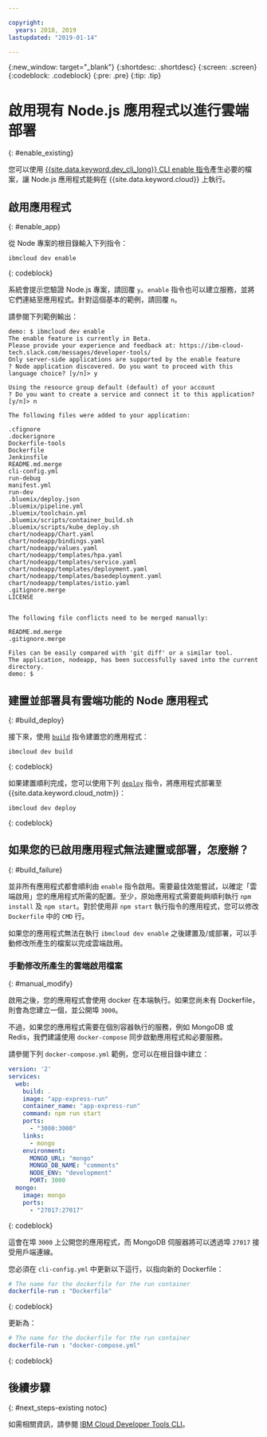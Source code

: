```yaml
---

copyright:
  years: 2018, 2019
lastupdated: "2019-01-14"

---
```


{:new_window: target="_blank"}
{:shortdesc: .shortdesc}
{:screen: .screen}
{:codeblock: .codeblock}
{:pre: .pre}
{:tip: .tip}

# 啟用現有 Node.js 應用程式以進行雲端部署
{: #enable_existing}

您可以使用 [{{site.data.keyword.dev_cli_long}} CLI enable 指令](/docs/cli/idt/commands.html#enable)產生必要的檔案，讓 Node.js 應用程式能夠在 {{site.data.keyword.cloud}} 上執行。

## 啟用應用程式
{: #enable_app}

從 Node 專案的根目錄輸入下列指令：
```
ibmcloud dev enable
```
{: codeblock}

系統會提示您驗證 Node.js 專案，請回覆 `y`。`enable` 指令也可以建立服務，並將它們連結至應用程式。針對這個基本的範例，請回覆 `n`。

請參閱下列範例輸出：
```
demo: $ ibmcloud dev enable
The enable feature is currently in Beta.
Please provide your experience and feedback at: https://ibm-cloud-tech.slack.com/messages/developer-tools/
Only server-side applications are supported by the enable feature
? Node application discovered. Do you want to proceed with this language choice? [y/n]> y

Using the resource group default (default) of your account
? Do you want to create a service and connect it to this application? [y/n]> n
                                    
The following files were added to your application:

.cfignore
.dockerignore
Dockerfile-tools
Dockerfile
Jenkinsfile
README.md.merge
cli-config.yml
run-debug
manifest.yml
run-dev
.bluemix/deploy.json
.bluemix/pipeline.yml
.bluemix/toolchain.yml
.bluemix/scripts/container_build.sh
.bluemix/scripts/kube_deploy.sh
chart/nodeapp/Chart.yaml
chart/nodeapp/bindings.yaml
chart/nodeapp/values.yaml
chart/nodeapp/templates/hpa.yaml
chart/nodeapp/templates/service.yaml
chart/nodeapp/templates/deployment.yaml
chart/nodeapp/templates/basedeployment.yaml
chart/nodeapp/templates/istio.yaml
.gitignore.merge
LICENSE


The following file conflicts need to be merged manually:

README.md.merge
.gitignore.merge

Files can be easily compared with 'git diff' or a similar tool.
The application, nodeapp, has been successfully saved into the current directory.
demo: $
```

## 建置並部署具有雲端功能的 Node 應用程式
{: #build_deploy}

接下來，使用 [`build`](/docs/cli/idt/commands.html#build) 指令建置您的應用程式：
```
ibmcloud dev build
```
{: codeblock}

如果建置順利完成，您可以使用下列 [`deploy`](/docs/cli/idt/commands.html#deploy) 指令，將應用程式部署至 {{site.data.keyword.cloud_notm}}：
```
ibmcloud dev deploy
```
{: codeblock}

## 如果您的已啟用應用程式無法建置或部署，怎麼辦？
{: #build_failure}

並非所有應用程式都會順利由 `enable` 指令啟用。需要最佳效能嘗試，以確定「雲端啟用」您的應用程式所需的配置。至少，原始應用程式需要能夠順利執行 `npm install` 及 `npm start`。對於使用非 `npm start` 執行指令的應用程式，您可以修改 `Dockerfile` 中的 `CMD` 行。

如果您的應用程式無法在執行 `ibmcloud dev enable` 之後建置及/或部署，可以手動修改所產生的檔案以完成雲端啟用。

### 手動修改所產生的雲端啟用檔案
{: #manual_modify}

啟用之後，您的應用程式會使用 docker 在本端執行。如果您尚未有 Dockerfile，則會為您建立一個，並公開埠 `3000`。

不過，如果您的應用程式需要在個別容器執行的服務，例如 MongoDB 或 Redis，我們建議使用 `docker-compose` 同步啟動應用程式和必要服務。

請參閱下列 `docker-compose.yml` 範例，您可以在根目錄中建立：
```yaml
version: '2'
services:
  web:
    build: .
    image: "app-express-run"
    container_name: "app-express-run"
    command: npm run start
    ports:
      - "3000:3000"
    links:
      - mongo
    environment:
      MONGO_URL: "mongo"
      MONGO_DB_NAME: "comments"
      NODE_ENV: "development"
      PORT: 3000
  mongo:
    image: mongo
    ports:
      - "27017:27017" 
```
{: codeblock}

這會在埠 `3000` 上公開您的應用程式，而 MongoDB 伺服器將可以透過埠 `27017` 接受用戶端連線。

您必須在 `cli-config.yml` 中更新以下這行，以指向新的 Dockerfile： 
```yaml
# The name for the dockerfile for the run container
dockerfile-run : "Dockerfile"
```
{: codeblock}

更新為：
```yaml
# The name for the dockerfile for the run container
dockerfile-run : "docker-compose.yml"
```
{: codeblock}

## 後續步驟
{: #next_steps-existing notoc}

如需相關資訊，請參閱 [IBM Cloud Developer Tools CLI](/docs/cli/idt/commands.html#idt-cli)。
